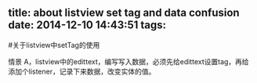 title: about listview set tag and data confusion
date: 2014-12-10 14:43:51
tags:
---

#关于listview中setTag的使用

情景 A，listview中的edittext，编写写入数据，必须先给edittext设置tag，再给添加个listener，记录下来数据，改变实体的值。
